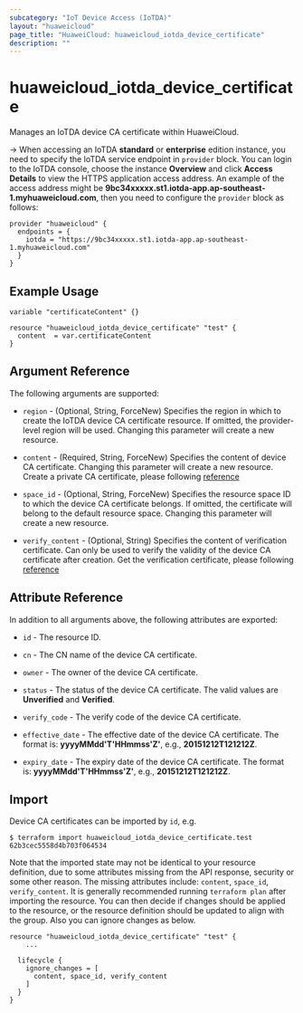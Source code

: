 ```yaml
---
subcategory: "IoT Device Access (IoTDA)"
layout: "huaweicloud"
page_title: "HuaweiCloud: huaweicloud_iotda_device_certificate"
description: ""
---
```


# huaweicloud_iotda_device_certificate

Manages an IoTDA device CA certificate within HuaweiCloud.

-> When accessing an IoTDA **standard** or **enterprise** edition instance, you need to specify the IoTDA service
endpoint in `provider` block.
You can login to the IoTDA console, choose the instance **Overview** and click **Access Details**
to view the HTTPS application access address. An example of the access address might be
**9bc34xxxxx.st1.iotda-app.ap-southeast-1.myhuaweicloud.com**, then you need to configure the
`provider` block as follows:

  ```hcl
  provider "huaweicloud" {
    endpoints = {
      iotda = "https://9bc34xxxxx.st1.iotda-app.ap-southeast-1.myhuaweicloud.com"
    }
  }
  ```

## Example Usage

```hcl
variable "certificateContent" {}

resource "huaweicloud_iotda_device_certificate" "test" {
  content  = var.certificateContent
}
```

## Argument Reference

The following arguments are supported:

* `region` - (Optional, String, ForceNew) Specifies the region in which to create the IoTDA device CA certificate
resource. If omitted, the provider-level region will be used. Changing this parameter will create a new resource.

* `content` - (Required, String, ForceNew) Specifies the content of device CA certificate.
Changing this parameter will create a new resource. Create a private CA certificate,
please following [reference](https://support.huaweicloud.com/usermanual-iothub/iot_01_0104.html)

* `space_id` - (Optional, String, ForceNew) Specifies the resource space ID to which the device CA certificate belongs.
If omitted, the certificate will belong to the default resource space.
Changing this parameter will create a new resource.

* `verify_content` - (Optional, String) Specifies the content of verification certificate. Can only be used to verify
the validity of the device CA certificate after creation. Get the verification certificate,
please following [reference](https://support.huaweicloud.com/usermanual-iothub/iot_01_0106.html)

## Attribute Reference

In addition to all arguments above, the following attributes are exported:

* `id` - The resource ID.

* `cn` - The CN name of the device CA certificate.

* `owner` - The owner of the device CA certificate.

* `status` - The status of the device CA certificate. The valid values are **Unverified** and **Verified**.

* `verify_code` - The verify code of the device CA certificate.

* `effective_date` - The effective date of the device CA certificate.
The format is: **yyyyMMdd'T'HHmmss'Z'**, e.g., **20151212T121212Z**.

* `expiry_date` - The expiry date of the device CA certificate.
The format is: **yyyyMMdd'T'HHmmss'Z'**, e.g., **20151212T121212Z**.

## Import

Device CA certificates can be imported by `id`, e.g.

```
$ terraform import huaweicloud_iotda_device_certificate.test 62b3cec5558d4b703f064534
```

Note that the imported state may not be identical to your resource definition, due to some attributes missing from the
API response, security or some other reason. The missing attributes include: `content`, `space_id`, `verify_content`.
It is generally recommended running `terraform plan` after importing the resource. You can then decide if changes should
be applied to the resource, or the resource definition should be updated to align with the group. Also you can ignore
changes as below.

```
resource "huaweicloud_iotda_device_certificate" "test" {
    ...

  lifecycle {
    ignore_changes = [
      content, space_id, verify_content
    ]
  }
}
```
